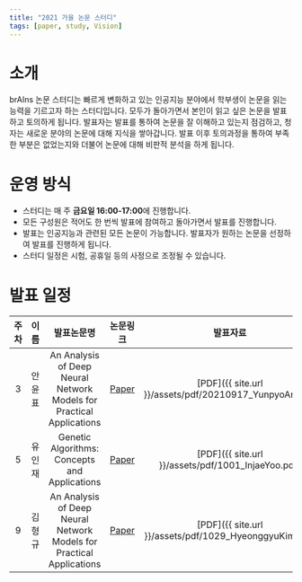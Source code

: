 ```yaml
---
title: "2021 가을 논문 스터디"
tags: [paper, study, Vision]
---
```


# 소개

brAIns 논문 스터디는 빠르게 변화하고 있는 인공지능 분야에서 학부생이 논문을 읽는 능력을 기르고자 하는 스터디입니다.
모두가 돌아가면서 본인이 읽고 싶은 논문을 발표하고 토의하게 됩니다.
발표자는 발표를 통하여 논문을 잘 이해하고 있는지 점검하고, 청자는 새로운 분야의 논문에 대해 지식을 쌓아갑니다.
발표 이후 토의과정을 통하여 부족한 부분은 없었는지와 더불어 논문에 대해 비판적 분석을 하게 됩니다.

# 운영 방식

- 스터디는 매 주 **금요일 16:00-17:00**에 진행합니다.
- 모든 구성원은 적어도 한 번씩 발표에 참여하고 돌아가면서 발표를 진행합니다.
- 발표는 인공지능과 관련된 모든 논문이 가능합니다. 발표자가 원하는 논문을 선정하여 발표를 진행하게 됩니다.
- 스터디 일정은 시험, 공휴일 등의 사정으로 조정될 수 있습니다.

# 발표 일정

주차 | 이름 | 발표논문명 | 논문링크 | 발표자료
:---: | :---: | :---: | :---: | :---:
3 | 안윤표 | An Analysis of Deep Neural Network Models for Practical Applications | [Paper](https://arxiv.org/abs/1605.07678) | [PDF]({{ site.url }}/assets/pdf/20210917_YunpyoAn.pdf)
5 | 유인재 | Genetic Algorithms: Concepts and Applications | [Paper](https://ieeexplore.ieee.org/document/538609) | [PDF]({{ site.url }}/assets/pdf/1001_InjaeYoo.pdf)
9 | 김형규 | An Analysis of Deep Neural Network Models for Practical Applications | [Paper](https://arxiv.org/abs/2105.09932) | [PDF]({{ site.url }}/assets/pdf/1029_HyeonggyuKim.pdf)